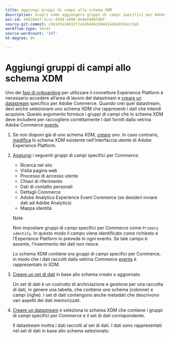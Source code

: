 ```yaml
---
title: Aggiungi gruppi di campi allo schema XDM
description: Scopri come aggiungere gruppi di campi specifici per Adobe Commerce a uno schema XDM.
exl-id: 4401bbe7-1ccc-4349-a998-9e9ee9db590f
source-git-commit: c9b1d7e34632f7a54544bc6944144b1833ecc5a5
workflow-type: tm+mt
source-wordcount: '347'
ht-degree: 0%

---
```


# Aggiungi gruppi di campi allo schema XDM

Uno dei [fasi di onboarding](overview.md#onboarding-steps) per utilizzare il connettore Experience Platform è necessario accedere all’area di lavoro del datastream e [creare un datastream](https://experienceleague.adobe.com/docs/experience-platform/edge/datastreams/overview.html) specifico per Adobe Commerce. Quando crei quel datastream, devi anche selezionare uno schema XDM che rappresenti i dati che intendi acquisire. Questo argomento fornisce i gruppi di campi che lo schema XDM deve includere per raccogliere correttamente i dati forniti dalla vetrina Adobe Commerce [events](events.md).

1. Se non disponi già di uno schema XDM, [creare](https://experienceleague.adobe.com/docs/experience-platform/xdm/ui/resources/schemas.html#create) uno. In caso contrario, [modifica](https://experienceleague.adobe.com/docs/experience-platform/xdm/ui/resources/schemas.html#edit) lo schema XDM esistente nell’interfaccia utente di Adobe Experience Platform.

1. [Aggiungi](https://experienceleague.adobe.com/docs/experience-platform/xdm/ui/resources/schemas.html#add-field-groups) i seguenti gruppi di campi specifici per Commerce:

   - Ricerca nel sito
   - Visita pagina web
   - Processo di accesso utente
   - Chiavi di riferimento
   - Dati di contatto personali
   - Dettagli Commerce
   - Adobe Analytics Experience Event Commerce (se desideri inviare dati ad Adobe Analytics)
   - Mappa identità

   >[!NOTE]
   >
   > Non impostare gruppi di campi specifici per Commerce come `Primary identity`. In questo modo il campo viene identificato come richiesto e l’Experience Platform lo prevede in ogni evento. Se tale campo è assente, l’inserimento dei dati non riesce.

   Lo schema XDM contiene ora gruppi di campi specifici per Commerce, in modo che i dati raccolti dalla vetrina Commerce [events](events.md) è rappresentato in XDM.

1. [Creare un set di dati](https://experienceleague.adobe.com/docs/platform-learn/implement-mobile-sdk/experience-cloud/platform.html#create-a-dataset) in base allo schema creato o aggiornato.

   Un set di dati è un costrutto di archiviazione e gestione per una raccolta di dati, in genere una tabella, che contiene uno schema (colonne) e campi (righe). I set di dati contengono anche metadati che descrivono vari aspetti dei dati memorizzati.

1. [Creare un datastream](https://experienceleague.adobe.com/docs/experience-platform/edge/datastreams/overview.html) e seleziona lo schema XDM che contiene i gruppi di campi specifici per Commerce e il set di dati corrispondente.

   Il datastream inoltra i dati raccolti al set di dati. I dati sono rappresentati nel set di dati in base allo schema selezionato.
